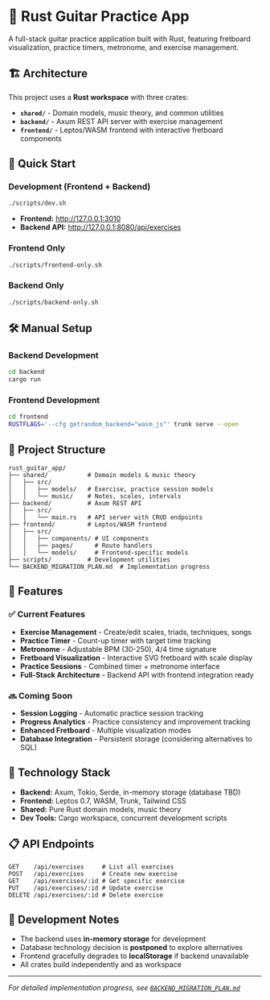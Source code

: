 # 🎸 Rust Guitar Practice App

A full-stack guitar practice application built with Rust, featuring fretboard visualization, practice timers, metronome, and exercise management.

## 🏗️ Architecture

This project uses a **Rust workspace** with three crates:

- **`shared/`** - Domain models, music theory, and common utilities  
- **`backend/`** - Axum REST API server with exercise management
- **`frontend/`** - Leptos/WASM frontend with interactive fretboard components

## 🚀 Quick Start

### Development (Frontend + Backend)
```bash
./scripts/dev.sh
```
- **Frontend:** http://127.0.0.1:3010
- **Backend API:** http://127.0.0.1:8080/api/exercises

### Frontend Only
```bash
./scripts/frontend-only.sh
```

### Backend Only  
```bash
./scripts/backend-only.sh
```

## 🛠️ Manual Setup

### Backend Development
```bash
cd backend
cargo run
```

### Frontend Development
```bash
cd frontend  
RUSTFLAGS='--cfg getrandom_backend="wasm_js"' trunk serve --open
```

## 📁 Project Structure

```
rust_guitar_app/
├── shared/           # Domain models & music theory
│   ├── src/
│   │   ├── models/   # Exercise, practice session models
│   │   └── music/    # Notes, scales, intervals
├── backend/          # Axum REST API
│   ├── src/
│   │   └── main.rs   # API server with CRUD endpoints
├── frontend/         # Leptos/WASM frontend
│   ├── src/
│   │   ├── components/ # UI components
│   │   ├── pages/      # Route handlers
│   │   └── models/     # Frontend-specific models
├── scripts/          # Development utilities
└── BACKEND_MIGRATION_PLAN.md  # Implementation progress
```

## 🎯 Features

### ✅ Current Features
- **Exercise Management** - Create/edit scales, triads, techniques, songs
- **Practice Timer** - Count-up timer with target time tracking
- **Metronome** - Adjustable BPM (30-250), 4/4 time signature
- **Fretboard Visualization** - Interactive SVG fretboard with scale display
- **Practice Sessions** - Combined timer + metronome interface
- **Full-Stack Architecture** - Backend API with frontend integration ready

### 🔜 Coming Soon
- **Session Logging** - Automatic practice session tracking
- **Progress Analytics** - Practice consistency and improvement tracking
- **Enhanced Fretboard** - Multiple visualization modes
- **Database Integration** - Persistent storage (considering alternatives to SQL)

## 🧪 Technology Stack

- **Backend:** Axum, Tokio, Serde, in-memory storage (database TBD)
- **Frontend:** Leptos 0.7, WASM, Trunk, Tailwind CSS  
- **Shared:** Pure Rust domain models, music theory
- **Dev Tools:** Cargo workspace, concurrent development scripts

## 📋 API Endpoints

```
GET    /api/exercises     # List all exercises
POST   /api/exercises     # Create new exercise  
GET    /api/exercises/:id # Get specific exercise
PUT    /api/exercises/:id # Update exercise
DELETE /api/exercises/:id # Delete exercise
```

## 🔧 Development Notes

- The backend uses **in-memory storage** for development
- Database technology decision is **postponed** to explore alternatives
- Frontend gracefully degrades to **localStorage** if backend unavailable
- All crates build independently and as workspace

---

*For detailed implementation progress, see [`BACKEND_MIGRATION_PLAN.md`](BACKEND_MIGRATION_PLAN.md)*
